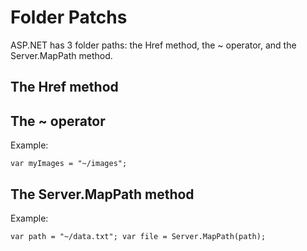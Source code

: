 # Folder Patchs
ASP.NET has 3 folder paths: the Href method, the ~ operator, and the Server.MapPath method.

## The Href method

## The ~ operator
Example:

`var myImages = "~/images";`
## The Server.MapPath method
Example:

`var path = "~/data.txt";
var file = Server.MapPath(path);`
